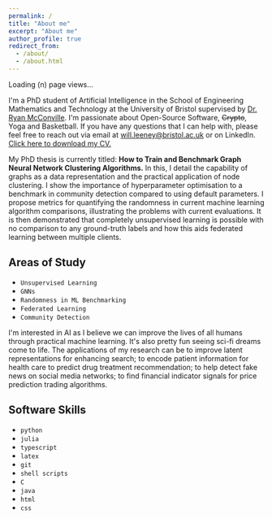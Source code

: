 ```yaml
---
permalink: /
title: "About me"
excerpt: "About me"
author_profile: true
redirect_from: 
  - /about/
  - /about.html
---
```


<p id="pageViews">Loading (n) page views...</p>

<script async src="https://www.googletagmanager.com/gtag/js?id=G-EV2BPKWF3J"></script>

<script>
  window.dataLayer = window.dataLayer || [];
  function gtag(){dataLayer.push(arguments);}
  gtag('js', new Date());
  gtag('config', 'G-EV2BPKWF3J');

  // Function to get page views
</script>
<script>
  function getPageViews() {
            gtag('event', 'page_view', {
                 'send_to': 'G-EV2BPKWF3J',
                 'event_callback': function() {
                    // Retrieve and display page views
                    var pageViews = gtag('get', 'G-EV2BPKWF3J', 'page_view');
                    document.getElementById('pageViews').innerText = 'Page Views: ' + pageViews;
                }
            });
        }
</script>
<!-- Call the function to get page views -->
<script>
    getPageViews();
</script>

I'm a PhD student of Artificial Intelligence in the School of Engineering Mathematics and Technology at the University of Bristol supervised by [Dr. Ryan McConville](https://ryanmcconville.com). I'm passionate about Open-Source Software, ~~Crypto~~, Yoga and Basketball.  If you have any questions that I can help with, please feel free to reach out via email at will.leeney@bristol.ac.uk or on LinkedIn. <a href="/files/leeney_will.pdf" download="leeney_will.pdf">Click here to download my CV.</a>  


My PhD thesis is currently titled: <b>How to Train and Benchmark Graph Neural Network Clustering Algorithms.</b> In this, I detail the capability of graphs as a data representation and the practical application of node clustering. I show the importance of hyperparameter optimisation to a benchmark in community detection compared to using default parameters. I propose metrics for quantifying the randomness in current machine learning algorithm comparisons, illustrating the problems with current evaluations. It is then demonstrated that completely unsupervised learning is possible with no comparison to any ground-truth labels and how this aids federated learning between multiple clients. 

Areas of Study
---
- `Unsupervised Learning`
- `GNNs`
- `Randomness in ML Benchmarking`
- `Federated Learning`
- `Community Detection`

I'm interested in AI as I believe we can improve the lives of all humans through practical machine learning. It's also pretty fun seeing sci-fi dreams come to life. The applications of my research can be to improve latent representations for enhancing search; to encode patient information for health care to predict drug treatment recommendation; to help detect fake news on social media networks; to find financial indicator signals for price prediction trading algorithms. 

Software Skills
--- 
- `python`
- `julia`
- `typescript`
- `latex`
- `git`
- `shell scripts`
- `C`
- `java`
- `html`
- `css`
